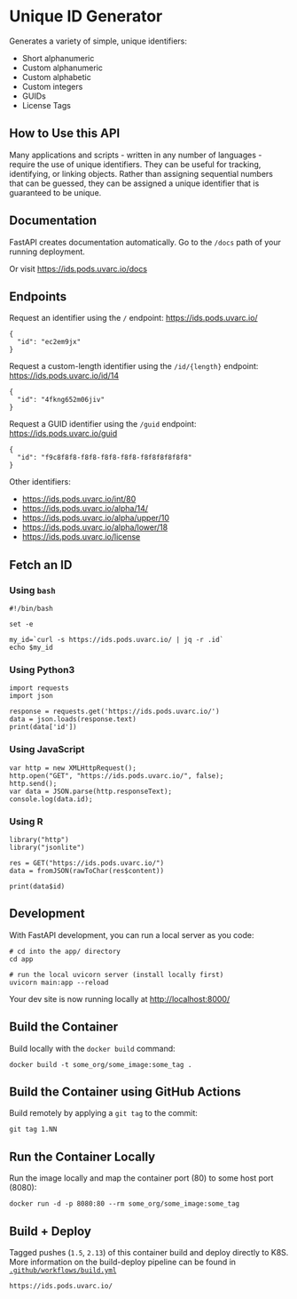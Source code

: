 # Unique ID Generator 

Generates a variety of simple, unique identifiers:

- Short alphanumeric
- Custom alphanumeric
- Custom alphabetic
- Custom integers
- GUIDs
- License Tags

## How to Use this API

Many applications and scripts - written in any number of languages - require the use of unique identifiers.
They can be useful for tracking, identifying, or linking objects. Rather than assigning sequential numbers
that can be guessed, they can be assigned a unique identifier that is guaranteed to be unique.

## Documentation

FastAPI creates documentation automatically. Go to the `/docs` path of your running deployment.

Or visit https://ids.pods.uvarc.io/docs


## Endpoints

Request an identifier using the `/` endpoint: https://ids.pods.uvarc.io/

    {
      "id": "ec2em9jx"
    }

Request a custom-length identifier using the `/id/{length}` endpoint: https://ids.pods.uvarc.io/id/14

    {   
      "id": "4fkng652m06jiv"
    }

Request a GUID identifier using the `/guid` endpoint: https://ids.pods.uvarc.io/guid

    {
      "id": "f9c8f8f8-f8f8-f8f8-f8f8-f8f8f8f8f8f8"
    }

Other identifiers:

- https://ids.pods.uvarc.io/int/80
- https://ids.pods.uvarc.io/alpha/14/
- https://ids.pods.uvarc.io/alpha/upper/10
- https://ids.pods.uvarc.io/alpha/lower/18
- https://ids.pods.uvarc.io/license

## Fetch an ID

### Using `bash`

    #!/bin/bash

    set -e

    my_id=`curl -s https://ids.pods.uvarc.io/ | jq -r .id`
    echo $my_id


### Using Python3

    import requests
    import json

    response = requests.get('https://ids.pods.uvarc.io/')
    data = json.loads(response.text)
    print(data['id'])


### Using JavaScript

    var http = new XMLHttpRequest();
    http.open("GET", "https://ids.pods.uvarc.io/", false);
    http.send();
    var data = JSON.parse(http.responseText);
    console.log(data.id);


### Using R

    library("http")
    library("jsonlite")

    res = GET("https://ids.pods.uvarc.io/")
    data = fromJSON(rawToChar(res$content))
    
    print(data$id)


## Development

With FastAPI development, you can run a local server as you code:
```
# cd into the app/ directory
cd app

# run the local uvicorn server (install locally first)
uvicorn main:app --reload
```
Your dev site is now running locally at [http://localhost:8000/](http://localhost:8000/)


## Build the Container

Build locally with the `docker build` command:
```
docker build -t some_org/some_image:some_tag .
```

## Build the Container using GitHub Actions

Build remotely by applying a `git tag` to the commit:
```
git tag 1.NN
```

## Run the Container Locally

Run the image locally and map the container port (80) to some host port (8080):
```
docker run -d -p 8080:80 --rm some_org/some_image:some_tag
```

## Build + Deploy

Tagged pushes (`1.5`, `2.13`) of this container build and deploy directly to K8S.
More information on the build-deploy pipeline can be found in [`.github/workflows/build.yml`](https://github.com/uvarc/id-generator/blob/main/.github/workflows/build.yml)

    https://ids.pods.uvarc.io/
